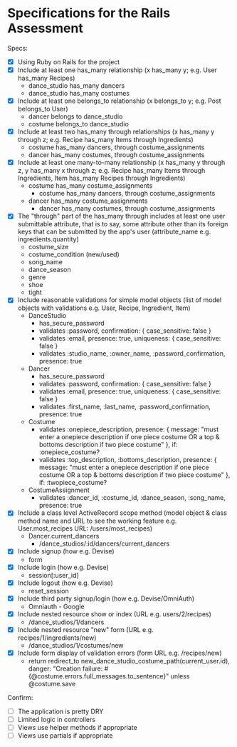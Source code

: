 # Specifications for the Rails Assessment

Specs:
- [x] Using Ruby on Rails for the project
- [x] Include at least one has_many relationship (x has_many y; e.g. User has_many Recipes) 
    - dance_studio has_many dancers
    - dance_studio has_many costumes
- [x] Include at least one belongs_to relationship (x belongs_to y; e.g. Post belongs_to User)
    - dancer belongs to dance_studio
    - costume belongs_to dance_studio
- [x] Include at least two has_many through relationships (x has_many y through z; e.g. Recipe has_many Items through Ingredients)
    - costume has_many dancers, through costume_assignments
    - dancer has_many costumes, through costume_assignments
- [x] Include at least one many-to-many relationship (x has_many y through z, y has_many x through z; e.g. Recipe has_many Items through Ingredients, Item has_many Recipes through Ingredients)
    - costume has_many costume_assignments
        - costume has_many dancers, through costume_assignments
    - dancer has_many costume_assignments
        - dancer has_many costumes, through costume_assignments
- [x] The "through" part of the has_many through includes at least one user submittable attribute, that is to say, some attribute other than its foreign keys that can be submitted by the app's user (attribute_name e.g. ingredients.quantity)
    - costume_size
    - costume_condition (new/used)
    - song_name
    - dance_season
    - genre
    - shoe
    - tight
- [x] Include reasonable validations for simple model objects (list of model objects with validations e.g. User, Recipe, Ingredient, Item)
    - DanceStudio
        - has_secure_password
        - validates :password, confirmation: { case_sensitive: false }
        - validates :email, presence: true, uniqueness: { case_sensitive: false }
        - validates :studio_name, :owner_name, :password_confirmation, presence: true
    - Dancer
        - has_secure_password
        - validates :password, confirmation: { case_sensitive: false }
        - validates :email, presence: true, uniqueness: { case_sensitive: false }
        - validates :first_name, :last_name, :password_confirmation, presence: true
    - Costume
        - validates :onepiece_description, presence: { message: "must enter a onepiece description if one piece costume OR a top & bottoms description if two piece costume" }, if: :onepiece_costume?
        - validates :top_description, :bottoms_description, presence: { message: "must enter a onepiece description if one piece costume OR a top & bottoms description if two piece costume" }, if: :twopiece_costume?
    - CostumeAssignment
        - validates :dancer_id, :costume_id, :dance_season, :song_name, presence: true
- [x] Include a class level ActiveRecord scope method (model object & class method name and URL to see the working feature e.g. User.most_recipes URL: /users/most_recipes)
    - Dancer.current_dancers
        - /dance_studios/:id/dancers/current_dancers
- [x] Include signup (how e.g. Devise)
    - form
- [x] Include login (how e.g. Devise)
    - session[:user_id]
- [x] Include logout (how e.g. Devise)
    - reset_session
- [x] Include third party signup/login (how e.g. Devise/OmniAuth)
    - Omniauth - Google
- [x] Include nested resource show or index (URL e.g. users/2/recipes)
    - /dance_studios/1/dancers
- [x] Include nested resource "new" form (URL e.g. recipes/1/ingredients/new)
    - /dance_studios/1/costumes/new
- [x] Include form display of validation errors (form URL e.g. /recipes/new)
    - return redirect_to new_dance_studio_costume_path(current_user.id), danger: "Creation failure: #{@costume.errors.full_messages.to_sentence}" unless @costume.save

Confirm:
- [ ] The application is pretty DRY
- [ ] Limited logic in controllers
- [ ] Views use helper methods if appropriate
- [ ] Views use partials if appropriate
